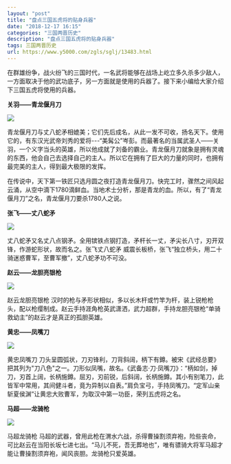 ```yaml
---
layout: "post"
title: "盘点三国五虎将的贴身兵器"
date: "2018-12-17 16:15"
categories: "三国两晋历史"
description: "盘点三国五虎将的贴身兵器"
tags: 三国两晋历史
url: https://www.y5000.com/zgls/sglj/13483.html
---
```






在群雄纷争，战火纷飞的三国时代，一名武将能够在战场上屹立多久杀多少敌人，一方面取决于他的武功底子，另一方面就是使用的兵器了。接下来小编给大家介绍下三国五虎将使用的兵器。

**关羽——青龙偃月刀**

![](https://img.y5000.com/uploads/allimg/170214/1P6434I3-0.jpg)

青龙偃月刀与丈八蛇矛相媲美；它们先后成名，从此一发不可收，扬名天下。使用它的，有东汉光武帝刘秀的爱将---“美髯公”岑彭。而最著名的当属武圣人——关羽，一个义字当头的英雄，所以他成就了刘备的霸业。青龙偃月刀就象是拥有灵魂的东西，他会自己去选择自己的主人。所以它在拥有了巨大的力量的同时，也拥有最完美的主人，得到最大极限的发挥。

在传说中，天下第一铁匠只选月圆之夜打造青龙偃月刀。快完工时，骤然之间风起云涌，从空中滴下1780滴鲜血。当地术士分析，那是青龙的血。所以，有了“青龙偃月刀”之名，青龙偃月刀要杀1780人之说。

**张飞——丈八蛇矛**

![](https://img.y5000.com/uploads/allimg/170214/1P643G61-1.jpg)

丈八蛇矛又名丈八点钢矛。全用镔铁点钢打造，矛杆长一丈，矛尖长八寸，刃开双锋，作游蛇形状，故而名之。张飞丈八蛇矛
威震长板桥，张飞“独立桥头，用二十骑迷惑曹军，至曹军撤”，丈八蛇矛功不可没。

**赵云——龙胆亮银枪**

![](https://img.y5000.com/uploads/allimg/170214/1P643J11-2.jpg)

赵云龙胆亮银枪
汉时的枪与矛形状相似，多以长木杆或竹竿为杆，装上锐枪枪头，配以枪缨制成。赵云手持涯角枪英武潇洒，武力超群，手持龙胆亮银枪“单骑救幼主”的赵云才是真正的孤胆英雄。

**黄忠——凤嘴刀**

![](https://img.y5000.com/uploads/allimg/170214/1P6433103-3.jpg)

黄忠凤嘴刀
刀头呈圆弧状，刀刃锋利，刀背斜阔，柄下有鐏。被宋《武经总要》把其列为"刀八色"之一。刀形似凤嘴，故名。《武备志·刀·凤嘴刀》：“柄如剑，掉刀，刃首上阔，长柄施鐏。屈刃，刃前锐，后斜阔，长柄施鐏。其小有别笔刀，此皆军中常用，其间健斗者，竟为异制以自表。”肩负宝弓，手持凤嘴刀。“定军山亲斩夏侯渊”让黄忠大败曹军，为取汉中第一功臣，荣列五虎将之名。

**马超——龙骑枪**

![](https://img.y5000.com/uploads/allimg/170214/1P6435134-4.jpg)

马超龙骑枪
马超的武器，曾用此枪在渭水六战，杀得曹操割须弃袍，险些丧命，可比赵云在当阳长坂七进七出。“马儿不死，吾无葬地也”，唯有骠骑大将军马超才能让曹操割须弃袍，闻风丧胆。龙骑枪只爱英雄。
